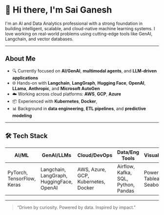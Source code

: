 # 👋 Hi there, I'm Sai Ganesh 

I'm an AI and Data Analytics professional with a strong foundation in building intelligent, scalable, and cloud-native machine learning systems. I love working on real-world problems using cutting-edge tools like GenAI, Langchain, and vector databases.

---

## About Me

- 🔍 Currently focused on **AI/GenAI**, **multimodal agents**, and **LLM-driven applications**
- 🌐 Hands-on with **Langchain**, **LangGraph**, **Hugging Face**, **OpenAI**, **LLama**, **Anthropic**, and **Microsoft AutoGen**
- ☁️ Working across cloud platforms: **AWS**, **GCP**, **Azure**
- 📦 Experienced with **Kubernetes**, **Docker**, 
- 📊 Background in **data engineering**, **ETL pipelines**, and **predictive modeling**

---

## 🛠️ Tech Stack

| AI/ML       | GenAI/LLMs                 | Cloud/DevOps        | Data/Eng Tools     | Visualization      |
|-------------|----------------------------|----------------------|---------------------|---------------------|
| PyTorch, TensorFlow, Keras | Langchain, LangGraph, HuggingFace, OpenAI | AWS, Azure, GCP, Kubernetes, Docker | Airflow, Kafka, SQL, Python, Pandas | Power BI, Tableau, Seaborn |

---

> “Driven by curiosity. Powered by data. Inspired by impact.” 

